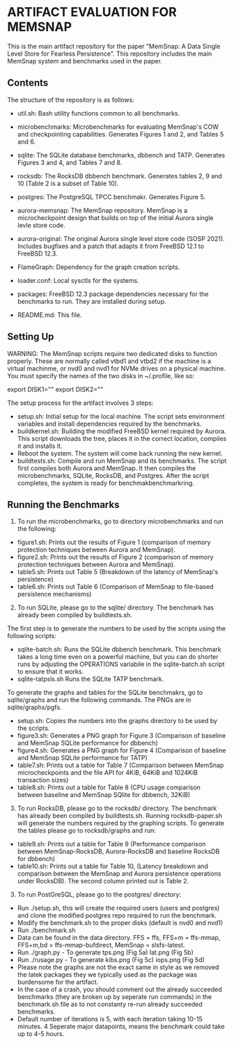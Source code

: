 ARTIFACT EVALUATION FOR MEMSNAP
===============================


This is the main artifact repository for the paper "MemSnap: A Data Single Level Store for Fearless Persistence". This repository includes the main MemSnap system and benchmarks used in the paper.


Contents
--------

The structure of the repository is as follows:

- util.sh: Bash utility functions common to all benchmarks.
- microbenchmarks: Microbenchmarks for evaluating MemSnap's COW and checkpointing capabilities. Generates Figures 1 and 2, and Tables 5 and 6.
- sqlite: The SQLite database benchmarks, dbbench and TATP. Generates Figures 3 and 4, and Tables 7 and 8.
- rocksdb: The RocksDB dbbench benchmark. Generates tables 2, 9 and 10 (Table 2 is a subset of Table 10).
- postgres: The PostgreSQL TPCC benchmakr. Generates Figure 5.

- aurora-memsnap: The MemSnap repository. MemSnap is a microcheckpoint design that builds on top of the initial Aurora single levle store code.
- aurora-original: The original Aurora single level store code (SOSP 2021). Includes bugfixes and a patch that adapts it from FreeBSD 12.1 to FreeBSD 12.3.

- FlameGraph: Dependency for the graph creation scripts.
- loader.conf: Local sysctls for the systems.
- packages: FreeBSD 12.3 package dependencies necessary for the benchmarks to run. They are installed during setup.
- README.md: This file.

Setting Up
----------

WARNING: The MemSnap scripts require two dedicated disks to function properly. These are normally called vtbd1 and vtbd2 if the machine is a virtual machinme, or nvd0 and nvd1 for NVMe drives on a physical machine. You must specify the names of the two disks in ~/.profile, like so:

export DISK1="<diskname>"
export DISK2="<diskname>"

The setup process for the artifact involves 3 steps:

- setup.sh: Initial setup for the local machine. The script sets environment variables and install dependencies required by the benchmarks.
- buildkernel.sh: Building the modified FreeBSD kernel required by Aurora. This script downloads the tree, places it in the correct location, compiles it and installs it.
- Reboot the system. The system will come back running the new kernel.
- buildtests.sh: Compile and run MemSnap and its benchmarks. The script first compiles both Aurora and MemSnap. It then compiles the microbenchmarks, SQLite, RocksDB, and Postgres. After the script completes, the system is ready for benchmakbenchmarkring.

Running the Benchmarks
----------------------

1) To run the microbenchmarks, go to directory microbenchmarks and run the following:

- figure1.sh: Prints out the results of Figure 1 (comparison of memory protection techniques between Aurora and MemSnap).
- figure2.sh: Prints out the results of Figure 2 (comparison of memory protection techniques between Aurora and MemSnap).
- table5.sh: Prints out Table 5 (Breakdown of the latency of MemSnap's persistence)
- table6.sh: Prints out Table 6 (Comparison of MemSnap to file-based persistence mechanisms)

2) To run SQLite, please go to the sqlite/ directory. The benchmark has already been compiled by buildtests.sh.

The first step is to generate the numbers to be used by the scripts using the following scripts:
- sqlite-batch.sh: Runs the SQLite dbbench benchmark. This benchmark takes a long time even on a powerful machine, but you can do shorter runs by adjusting the OPERATIONS variabile in the sqlite-batch.sh script to ensure that it works.
- sqlite-tatpsls.sh Runs the SQLite TATP benchmark. 

To generate the graphs and tables for the SQLite benchmakrs, go to sqlite/graphs and run the following commands. The PNGs are in sqlite/graphs/pgfs.

- setup.sh: Copies the numbers into the graphs directory to be used by the scripts.
- figure3.sh: Generates a PNG graph for Figure 3 (Comparison of baseline and MemSnap SQLite performance for dbbench) 
- figure4.sh: Generates a PNG graph for Figure 4 (Comparison of baseline and MemSnap SQLite performance for TATP)
- table7.sh: Prints out a table for Table 7 (Comparison between MemSnap microcheckpoints and the file API for 4KiB, 64KiB and 1024KiB transaction sizes)
- table8.sh: Prints out a table for Table 8 (CPU usage comparison between baseline and MemSnap SQlite for dbbench, 32KiB)

3) To run RocksDB, please go to the rocksdb/ directory. The benchmark has already been compiled by buildtests.sh. Running rocksdb-paper.sh will generate the numbers required by the graphing scripts. To generate the tables please go to rocksdb/graphs and run:

- table9.sh: Prints out a table for Table 9 (Performance comparison between MemSnap-RocksDB, Aurora-RocksDB and baseline RocksDB for dbbench)
- table10.sh: Prints out a table for Table 10, (Latency breakdown and comparison between the MemSnap and Aurora persistence operations under RocksDB). The second column printed out is Table 2.

3) To run PostGreSQL, please go to the postgres/ directory:
- Run ./setup.sh, this will create the required users (users and postgres) and clone the modified postgres repo required to run the benchmark.
- Modify the benchmark.sh to the proper disks (default is nvd0 and nvd1)
- Run ./benchmark.sh
- Data can be found in the data directory. FFS = ffs, FFS+m = ffs-mmap, FFS+m,bd = ffs-mmap-bufdirect, MemSnap = slsfs-latest. 
- Run ./graph.py - To generate tps.png (Fig 5a) lat.png (Fig 5b)
- Run ./rusage.py - To generate kibs.png (Fig 5c) iops.png (Fig 5d)
- Please note the graphs are not the exact same in style as we removed the latek packages they we typically used as the package was burdensome for the artifact.
- In the case of a crash, you should comment out the already succeeded benchmarks (they are broken up by seperate run commands) in the benchmark.sh file as to not constanty re-run already succeeded benchmarks. 
- Default number of iterations is 5, with each iteration taking 10-15 minutes. 4 Seperate major datapoints, means the benchmark could take up to 4-5 hours.
